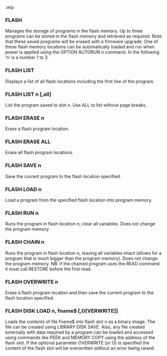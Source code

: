 .wip


### FLASH

Manages the storage of programs in the flash memory. Up to three programs can be stored in the flash memory and retrieved as required. Note that these saved programs will be erased with a firmware upgrade. One of these flash memory locations can be automatically loaded and run when power is applied using the OPTION AUTORUN n command. In the following ‘n’ is a number 1 to 3.

### FLASH LIST

Displays a list of all flash locations including the first line of the program.

### FLASH LIST n [,all]

List the program saved to slot n. Use ALL to list without page breaks.

### FLASH ERASE n

Erase a flash program location.

### FLASH ERASE ALL

Erase all flash program locations.

### FLASH SAVE n

Save the current program to the flash location specified.

### FLASH LOAD n

Load a program from the specified flash location into program memory.

### FLASH RUN n

Runs the program in flash location n, clear all variables. Does not change the program memory.

### FLASH CHAIN n

Runs the program in flash location n, leaving all variables intact (allows for a program that is much bigger than the program memory). Does not change the program memory. NB: if the chained program uses the READ command it must call RESTORE before the first read.

### FLASH OVERWRITE n

Erase a flash program location and then save the current program to the flash location specified.

### FLASH DISK LOAD n, fname$ [,O[VERWRITE]]

Loads the contents of file fname$ into flash slot n as a binary image. The file can be created using LIBRARY DISK SAVE. Also, any file created externally with data required by a program can be loaded and accessed using commands like PEEK and MEMORY COPY using the address of the flash slot. If the optional parameter OVERWRITE (or O) is specified the content of the flash slot will be overwritten without an error being raised.
